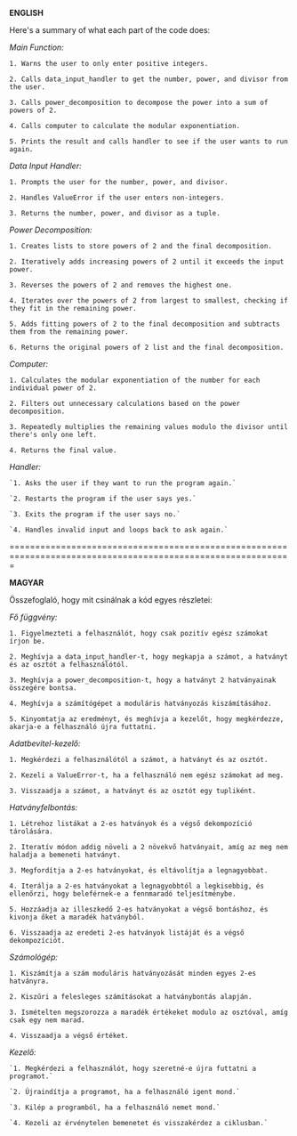 **ENGLISH**

Here's a summary of what each part of the code does:

*Main Function:*

   `1. Warns the user to only enter positive integers.`
   
   `2. Calls data_input_handler to get the number, power, and divisor from the user.`
   
   `3. Calls power_decomposition to decompose the power into a sum of powers of 2.`
   
   `4. Calls computer to calculate the modular exponentiation.`
   
   `5. Prints the result and calls handler to see if the user wants to run again.`

*Data Input Handler:*

   `1. Prompts the user for the number, power, and divisor.`
   
   `2. Handles ValueError if the user enters non-integers.`
   
   `3. Returns the number, power, and divisor as a tuple.`

*Power Decomposition:*

   `1. Creates lists to store powers of 2 and the final decomposition.`
   
   `2. Iteratively adds increasing powers of 2 until it exceeds the input power.`
   
   `3. Reverses the powers of 2 and removes the highest one.`
   
   `4. Iterates over the powers of 2 from largest to smallest, checking if they fit in the remaining power.`
   
   `5. Adds fitting powers of 2 to the final decomposition and subtracts them from the remaining power.`
   
   `6. Returns the original powers of 2 list and the final decomposition.`

*Computer:*

   `1. Calculates the modular exponentiation of the number for each individual power of 2.`
   
   `2. Filters out unnecessary calculations based on the power decomposition.`
   
   `3. Repeatedly multiplies the remaining values modulo the divisor until there's only one left.`
   
   `4. Returns the final value.`

*Handler:*

    `1. Asks the user if they want to run the program again.`
    
    `2. Restarts the program if the user says yes.`
    
    `3. Exits the program if the user says no.`
    
    `4. Handles invalid input and loops back to ask again.`


=============================================================================================================

**MAGYAR**

Összefoglaló, hogy mit csinálnak a kód egyes részletei:

*Fő függvény:*

   `1. Figyelmezteti a felhasználót, hogy csak pozitív egész számokat írjon be.`
   
   `2. Meghívja a data_input_handler-t, hogy megkapja a számot, a hatványt és az osztót a felhasználótól.`
   
   `3. Meghívja a power_decomposition-t, hogy a hatványt 2 hatványainak összegére bontsa.`
   
   `4. Meghívja a számítógépet a moduláris hatványozás kiszámításához.`
   
   `5. Kinyomtatja az eredményt, és meghívja a kezelőt, hogy megkérdezze, akarja-e a felhasználó újra futtatni.`

*Adatbevitel-kezelő:*

   `1. Megkérdezi a felhasználótól a számot, a hatványt és az osztót.`
   
   `2. Kezeli a ValueError-t, ha a felhasználó nem egész számokat ad meg.`
   
   `3. Visszaadja a számot, a hatványt és az osztót egy tupliként.`

*Hatványfelbontás:*

   `1. Létrehoz listákat a 2-es hatványok és a végső dekompozíció tárolására.`
   
   `2. Iteratív módon addig növeli a 2 növekvő hatványait, amíg az meg nem haladja a bemeneti hatványt.`
   
   `3. Megfordítja a 2-es hatványokat, és eltávolítja a legnagyobbat.`
   
   `4. Iterálja a 2-es hatványokat a legnagyobbtól a legkisebbig, és ellenőrzi, hogy beleférnek-e a fennmaradó teljesítménybe.`
   
   `5. Hozzáadja az illeszkedő 2-es hatványokat a végső bontáshoz, és kivonja őket a maradék hatványból.`
   
   `6. Visszaadja az eredeti 2-es hatványok listáját és a végső dekompozíciót.`
   

*Számológép:*

   `1. Kiszámítja a szám moduláris hatványozását minden egyes 2-es hatványra.`
   
   `2. Kiszűri a felesleges számításokat a hatványbontás alapján.`
   
   `3. Ismételten megszorozza a maradék értékeket modulo az osztóval, amíg csak egy nem marad.`
   
   `4. Visszaadja a végső értéket.`

*Kezelő:*

    `1. Megkérdezi a felhasználót, hogy szeretné-e újra futtatni a programot.`
    
    `2. Újraindítja a programot, ha a felhasználó igent mond.`
    
    `3. Kilép a programból, ha a felhasználó nemet mond.`
    
    `4. Kezeli az érvénytelen bemenetet és visszakérdez a ciklusban.`


